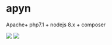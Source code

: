 # apyn
Apache+ php7.1 + nodejs 8.x + composer


[![](https://images.microbadger.com/badges/image/ppottie/panc.svg)](https://microbadger.com/images/ppottie/panc "Get your own image badge on microbadger.com")
[![](https://images.microbadger.com/badges/version/ppottie/panc.svg)](https://microbadger.com/images/ppottie/panc "Get your own version badge on microbadger.com")